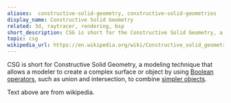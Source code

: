 ```yaml
---
aliases:  constructive-solid-geometry, constructive-solid-geometries
display_name: Constructive Solid Geometry
related: 3d, raytracer, rendering, bsp
short_description: CSG is short for the Constructive Solid Geometry, a modelling technique that combine 3D solids.
topic: csg
wikipedia_url: https://en.wikipedia.org/wiki/Constructive_solid_geometry
---
```

CSG is short for Constructive Solid Geometry, a modeling technique that allows a modeler to create a complex surface or object by using [Boolean](https://en.wikipedia.org/wiki/Boolean_data_type) [operators](https://en.wikipedia.org/wiki/Operator_(programming)), such as union and intersection, to combine [simpler objects](https://en.wikipedia.org/wiki/Geometric_primitive).

Text above are from wikipedia.